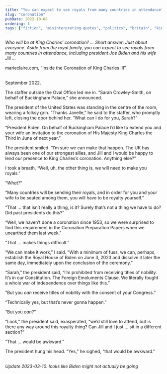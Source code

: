 ```yaml
---
title: "You can expect to see royals from many countries in attendance"
slug: "coronation"
pubDate: 2022-10-08
ordering: 1
tags: ["fiction", "misinterpreting-quotes", "politics", "britain", "king-charles-iii", "biden", "sarah"]
---
```


_Who will be at King Charles’ coronation? ... Short answer: Just about everyone. Aside from the royal family, you can expect to see royals from many countries in attendance, including president Joe Biden and his wife Jill ..._
<div class="quote-attribution">
marieclaire.com, “Inside the Coronation of King Charles III”.
</div>

<br />

<span class="small-caps">September 2022.</span>

The staffer outside the Oval Office led me in. “Sarah Crowley-Smith, on behalf of Buckingham Palace,” she announced.

The president of the United States was standing in the centre of the room, wearing a folksy grin. “Thanks Janelle,” he said to the staffer, who promptly left, closing the door behind her. “What can I do for you, Sarah?”

“President Biden. On behalf of Buckingham Palace I’d like to extend you and your wife an invitation to the coronation of His Majesty King Charles the Third in June of next year.”

The president smiled. “I’m sure we can make that happen. The UK has always been one of our strongest allies, and Jill and I would be happy to lend our presence to King Charles’s coronation. Anything else?”

I took a breath. “Well, uh, the other thing is, we will need to make you royals.”

“_What?_”

“Many countries will be sending their royals, and in order for you and your wife to be seated among them, you will have to be royalty yourself.”

“That ... that isn’t really a thing, is it? Surely that’s not a thing we have to do? Did past presidents do this?”

“Well, we haven’t done a coronation since 1953, so we were surprised to find this requirement in the Coronation Preparation Papers when we unearthed them last week.”

“That ... makes things difficult.”

“We can make it work,” I said. “With a minimum of fuss, we can, perhaps, establish the Royal House of Biden on June 3, 2023 and dissolve it later the same day, immediately upon the conclusion of the ceremony.”

“Sarah,” the president said, “I’m prohibited from receiving titles of nobility. It’s in our Constitution. The Foreign Emoluments Clause. We literally fought a whole war of independence over things like this.”

“But you _can_ receive titles of nobility with the consent of your Congress.”

“Technically yes, but that’s never gonna happen.”

“But you _can_?”

“Look,” the president said, exasperated, “we’d still love to attend, but is there any way around this royalty thing? Can Jill and I just ... sit in a different section?”

“That ... would be awkward.”

The president hung his head. “Yes,” he sighed, “that would be awkward.”

<br />

<div class="commentary">
<i>
Update 2023-03-10: looks like Biden might not actually be going
</i>
</div>